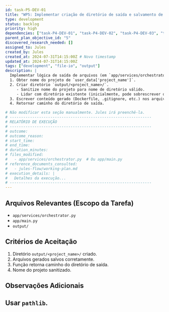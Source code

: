 ```yaml
---
id: task-P5-DEV-01
title: "WP5: Implementar criação de diretório de saída e salvamento de arquivos"
type: development
status: backlog
priority: high
dependencies: ["task-P4-DEV-01", "task-P4-DEV-02", "task-P4-DEV-03", "task-P4-DEV-04"]
parent_plan_objective_id: "5"
discovered_research_needed: []
assigned_to: Jules
created_by: Jules
created_at: 2024-07-31T14:15:00Z # Novo timestamp
updated_at: 2024-07-31T14:15:00Z
tags: ["development", "file-io", "output"]
description: |
  Implementar lógica de saída de arquivos (em `app/services/orchestrator.py` ou `app/main.py`).
  1. Obter nome do projeto de `user_data['project_name']`.
  2. Criar diretório `output/<project_name>/`.
     - Sanitize nome do projeto para nome de diretório válido.
     - Lidar com diretório existente (inicialmente, pode sobrescrever ou falhar).
  3. Escrever conteúdo gerado (Dockerfile, .gitignore, etc.) nos arquivos correspondentes.
  4. Retornar caminho do diretório de saída.

# Não modificar esta seção manualmente. Jules irá preenchê-la.
# ---------------------------------------------------------------
# RELATÓRIO DE EXECUÇÃO
# ---------------------------------------------------------------
# outcome:
# outcome_reason:
# start_time:
# end_time:
# duration_minutes:
# files_modified:
#   - app/services/orchestrator.py  # Ou app/main.py
# reference_documents_consulted:
#   - jules-flow/working-plan.md
# execution_details: |
#   Detalhes da execução...
# ---------------------------------------------------------------
---
```


## Arquivos Relevantes (Escopo da Tarefa)
* `app/services/orchestrator.py`
* `app/main.py`
* `output/`

## Critérios de Aceitação
1. Diretório `output/<project_name>/` criado.
2. Arquivos gerados salvos corretamente.
3. Função retorna caminho do diretório de saída.
4. Nome do projeto sanitizado.

## Observações Adicionais
Usar `pathlib`.
---
